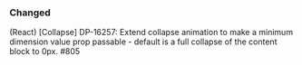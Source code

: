 ### Changed

(React) [Collapse] DP-16257: Extend collapse animation to make a minimum dimension value prop passable - default is a full collapse of the content block to 0px. #805